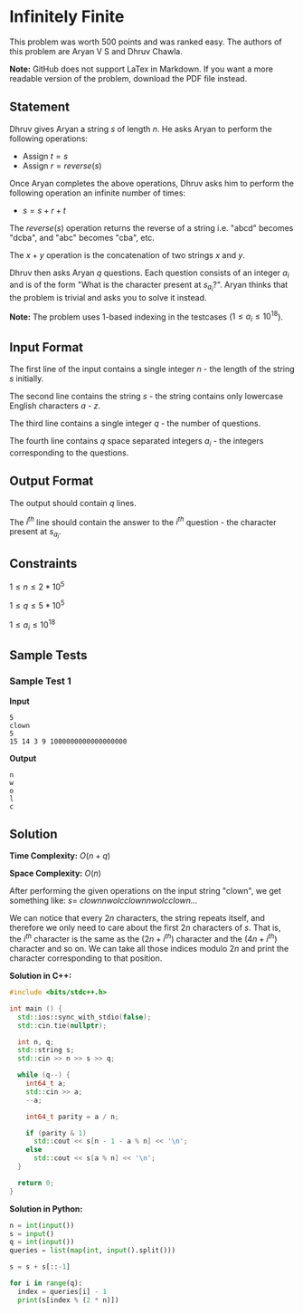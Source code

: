 # Infinitely Finite

This problem was worth $500$ points and was ranked easy. The authors of this problem are Aryan V S and Dhruv Chawla.

**Note:** GitHub does not support LaTex in Markdown. If you want a more readable version of the problem, download the PDF file instead.



## Statement

Dhruv gives Aryan a string $s$ of length $n$. He asks Aryan to perform the following operations:

- Assign $t = s$
- Assign $r = reverse(s)$

Once Aryan completes the above operations, Dhruv asks him to perform the following operation an infinite number of times:

- $s = s + r + t$

The $reverse(s)$ operation returns the reverse of a string i.e. "abcd" becomes "dcba", and "abc" becomes "cba", etc.

The $x + y$ operation is the concatenation of two strings $x$ and $y$.

Dhruv then asks Aryan $q$ questions. Each question consists of an integer $a_i$ and is of the form "What is the character present at $s_{a_i}$?". Aryan thinks that the problem is trivial and asks you to solve it instead.

**Note:** The problem uses $1$-based indexing in the testcases ($1 \le a_i \le 10^{18}$).



## Input Format

The first line of the input contains a single integer $n$ - the length of the string $s$ initially.

The second line contains the string $s$ - the string contains only lowercase English characters $a$ - $z$.

The third line contains a single integer $q$ - the number of questions.

The fourth line contains $q$ space separated integers $a_i$ - the integers corresponding to the questions.



## Output Format

The output should contain $q$ lines.

The $i^{th}$ line should contain the answer to the $i^{th}$ question - the character present at $s_{a_i}$.



## Constraints

$1 \le n \le 2 * 10^5$

$1 \le q \le 5 * 10^5$

$1 \le a_i \le 10^{18}$



## Sample Tests

### Sample Test 1

**Input**

```
5
clown
5
15 14 3 9 1000000000000000000
```

**Output**

```
n
w
o
l
c
```

## Solution

**Time Complexity:** $O(n + q)$

**Space Complexity:** $O(n)$

After performing the given operations on the input string "clown", we get something like: $s =$ _clownnwolcclownnwolcclown..._

We can notice that every $2n$ characters, the string repeats itself, and therefore we only need to care about the first $2n$ characters of $s$. That is, the $i^{th}$ character is the same as the $(2n + i^{th})$ character and the $(4n + i^{th})$ character and so on. We can take all those indices modulo $2n$ and print the character corresponding to that position.

**Solution in C++:**

```cpp
#include <bits/stdc++.h>

int main () {
  std::ios::sync_with_stdio(false);
  std::cin.tie(nullptr);

  int n, q;
  std::string s;
  std::cin >> n >> s >> q;

  while (q--) {
    int64_t a;
    std::cin >> a;
    --a;

    int64_t parity = a / n;

    if (parity & 1)
      std::cout << s[n - 1 - a % n] << '\n';
    else
      std::cout << s[a % n] << '\n';
  }

  return 0;
}
```

**Solution in Python:**

```python
n = int(input())
s = input()
q = int(input())
queries = list(map(int, input().split()))

s = s + s[::-1]

for i in range(q):
  index = queries[i] - 1
  print(s[index % (2 * n)])
```

